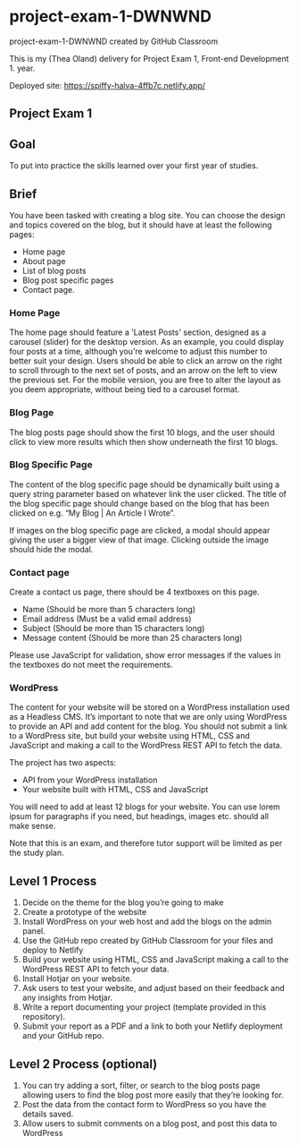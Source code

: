 # project-exam-1-DWNWND
project-exam-1-DWNWND created by GitHub Classroom

This is my (Thea Oland) delivery for Project Exam 1, Front-end Development 1. year.

Deployed site: https://spiffy-halva-4ffb7c.netlify.app/

## Project Exam 1

## Goal

To put into practice the skills learned over your first year of studies.

## Brief
You have been tasked with creating a blog site. You can choose the design and topics covered on the blog, but it should have at least the following pages:
-	Home page
-	About page
-	List of blog posts
-	Blog post specific pages
-	Contact page.

### Home Page

The home page should feature a 'Latest Posts' section, designed as a carousel (slider) for the desktop version. As an example, you could display four posts at a time, although you're welcome to adjust this number to better suit your design. Users should be able to click an arrow on the right to scroll through to the next set of posts, and an arrow on the left to view the previous set. For the mobile version, you are free to alter the layout as you deem appropriate, without being tied to a carousel format.

### Blog Page

The blog posts page should show the first 10 blogs, and the user should click to view more results which then show underneath the first 10 blogs.

### Blog Specific Page

The content of the blog specific page should be dynamically built using a query string parameter based on whatever link the user clicked. The title of the blog specific page should change based on the blog that has been clicked on e.g. “My Blog | An Article I Wrote”.

If images on the blog specific page are clicked, a modal should appear giving the user a bigger view of that image. Clicking outside the image should hide the modal.

### Contact page

Create a contact us page, there should be 4 textboxes on this page.
-	Name (Should be more than 5 characters long)
-	Email address (Must be a valid email address)
-	Subject (Should be more than 15 characters long)
-	Message content (Should be more than 25 characters long)

Please use JavaScript for validation, show error messages if the values in the textboxes do not meet the requirements.

### WordPress

The content for your website will be stored on a WordPress installation used as a Headless CMS. It’s important to note that we are only using WordPress to provide an API and add content for the blog. You should not submit a link to a WordPress site, but build your website using HTML, CSS and JavaScript and making a call to the WordPress REST API to fetch the data. 

The project has two aspects:
-	API from your WordPress installation
-	Your website built with HTML, CSS and JavaScript

You will need to add at least 12 blogs for your website. You can use lorem ipsum for paragraphs if you need, but headings, images etc. should all make sense.

Note that this is an exam, and therefore tutor support will be limited as per the study plan.

## Level 1 Process

1.	Decide on the theme for the blog you’re going to make
2.	Create a prototype of the website
3.	Install WordPress on your web host and add the blogs on the admin panel. 
4.	Use the GitHub repo created by GitHub Classroom for your files and deploy to Netlify
5.	Build your website using HTML, CSS and JavaScript making a call to the WordPress REST API to fetch your data.
6.	Install Hotjar on your website.
7.	Ask users to test your website, and adjust based on their feedback and any insights from Hotjar.
8.	Write a report documenting your project (template provided in this repository).
9.	Submit your report as a PDF and a link to both your Netlify deployment and your GitHub repo.
 
## Level 2 Process (optional)

1.	You can try adding a sort, filter, or search to the blog posts page allowing users to find the blog post more easily that they’re looking for. 
2.	Post the data from the contact form to WordPress so you have the details saved.
3.	Allow users to submit comments on a blog post, and post this data to WordPress
